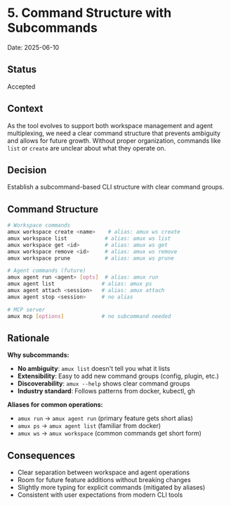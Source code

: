 # 5. Command Structure with Subcommands

Date: 2025-06-10

## Status

Accepted

## Context

As the tool evolves to support both workspace management and agent multiplexing, we need a clear command structure
that prevents ambiguity and allows for future growth. Without proper organization, commands like `list` or `create`
are unclear about what they operate on.

## Decision

Establish a subcommand-based CLI structure with clear command groups.

## Command Structure

```bash
# Workspace commands
amux workspace create <name>    # alias: amux ws create
amux workspace list            # alias: amux ws list
amux workspace get <id>        # alias: amux ws get
amux workspace remove <id>     # alias: amux ws remove
amux workspace prune           # alias: amux ws prune

# Agent commands (future)
amux agent run <agent> [opts]  # alias: amux run
amux agent list               # alias: amux ps
amux agent attach <session>   # alias: amux attach
amux agent stop <session>     # no alias

# MCP server
amux mcp [options]            # no subcommand needed
```

## Rationale

**Why subcommands:**

- **No ambiguity**: `amux list` doesn't tell you what it lists
- **Extensibility**: Easy to add new command groups (config, plugin, etc.)
- **Discoverability**: `amux --help` shows clear command groups
- **Industry standard**: Follows patterns from docker, kubectl, gh

**Aliases for common operations:**

- `amux run` → `amux agent run` (primary feature gets short alias)
- `amux ps` → `amux agent list` (familiar from docker)
- `amux ws` → `amux workspace` (common commands get short form)

## Consequences

- Clear separation between workspace and agent operations
- Room for future feature additions without breaking changes
- Slightly more typing for explicit commands (mitigated by aliases)
- Consistent with user expectations from modern CLI tools
